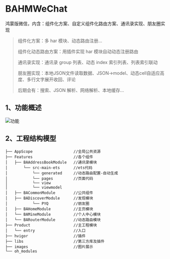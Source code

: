 # BAHMWeChat

鸿蒙版微信，内含：组件化方案、自定义组件化路由方案、通讯录实现、朋友圈实现



> 组件化方案：多 har 模块、动态路由注册…
>
> 组件化动态路由方案：用插件实现 har 模块自动动态注册路由
>
> 通讯录实现：通讯录 group 列表、动态 index 索引列表、列表索引联动
>
> 朋友圈实现：本地JSON文件读取数据、JSON->model、动态cell自适应高度、多行文字展开收回、评论
>
> 后期会有：搜索、JSON 解析、网络解析、本地缓存…



## 1、功能概述
![功能](https://github.com/qiji-w/BAHMWeChat/blob/master/images/wx.gif)



## 2、工程结构模型

```
├── AppScope                  //全局公共资源
├── Features                  //各个组件
│   ├── BAAddressBookModule   //通讯录模块
│       └── src-main-ets      //ets代码
│           └── generated     //动态路由配置-自动生成
│           └── pages         //页面代码
│           └── view          
│           └── viewmodel
│   ├── BACommonModule        //公共组件
│   ├── BADiscoverModule      //发现模块
│           └── PYQ           //朋友圈         
│   ├── BAHomeModule          //主页模块
│   └── BAMineModule          //个人中心模块
│   └── BARouterModule        //动态路由模块
├── Product                   //主工程模块
│   └── entry                 //入口
├── hvigor                    //插件
├── libs                      //第三方库及插件
├── images                    //图片展示
└── oh_modules                
```





